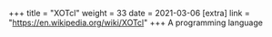 +++
title = "XOTcl"
weight = 33
date = 2021-03-06
[extra]
link = "https://en.wikipedia.org/wiki/XOTcl"
+++
A programming language


